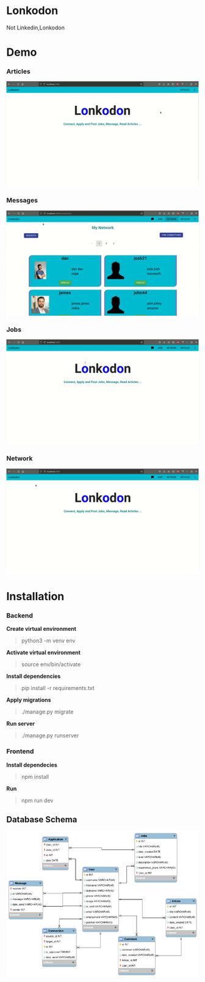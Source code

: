 # Lonkodon
Not Linkedin,Lonkodon

# Demo

### Articles
![articles](https://github.com/spno77/Lonkodon/blob/main/frontend/src/assets/articles.gif)

### Messages
![articles](https://github.com/spno77/Lonkodon/blob/main/frontend/src/assets/messages.gif)

### Jobs
![articles](https://github.com/spno77/Lonkodon/blob/main/frontend/src/assets/jobs.gif)

### Network
![articles](https://github.com/spno77/Lonkodon/blob/main/frontend/src/assets/connections.gif)

# Installation

### Backend

**Create virtual environment**
> python3 -m venv env	

**Activate virtual environment**
> source env/bin/activate

**Install dependencies**
> pip install -r requirements.txt

**Apply migrations**
> ./manage.py migrate

**Run server**
> ./manage.py runserver

### Frontend

**Install dependecies**
> npm install

**Run**
> npm run dev

## Database Schema 
![schema](https://github.com/spno77/Lonkodon/blob/main/backend/media/images/schema.png)
